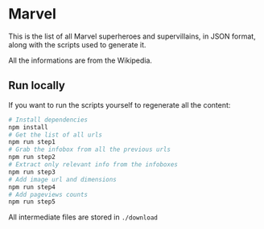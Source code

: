 # Marvel

This is the list of all Marvel superheroes and supervillains, in JSON format,
along with the scripts used to generate it.

All the informations are from the Wikipedia.

## Run locally

If you want to run the scripts yourself to regenerate all the content:

```sh
# Install dependencies
npm install
# Get the list of all urls
npm run step1
# Grab the infobox from all the previous urls
npm run step2
# Extract only relevant info from the infoboxes
npm run step3
# Add image url and dimensions
npm run step4
# Add pageviews counts
npm run step5
```

All intermediate files are stored in `./download`

